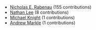 * [Nicholas E. Rabenau](https://github.com/nerab) (155 contributions)
* [Nathan Lee](https://github.com/X0nic) (8 contributions)
* [Michael Knight](https://github.com/miknight) (1 contributions)
* [Andrew Markle](https://github.com/andrewmarkle) (1 contributions)